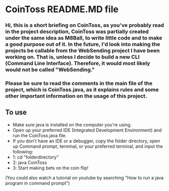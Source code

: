 # CoinToss README.MD file

### Hi, this is a short briefing on CoinToss, as you've probably read in the project description, CoinToss was partially created under the same idea as M8Ball, to write little code and to make a good purpose out of it. In the future, I'd look into making the projects be callable from the WebSending project I have been working on. That is, unless I decide to build a new CLI (Command Line Interface). Therefore, it would most likely would not be called "WebSending."

### Please be sure to read the comments in the main file of the project, which is CoinToss.java, as it explains rules and some other important information on the usage of this project.

## To use 
* Make sure java is installed on the computer you're using.
* Open up your preferred IDE (Integrated Development Environment) and run the CoinToss.java file.
* If you don't have an IDE or a debugger, copy the folder directory, open up Command prompt, terminal, or your preferred terminal, and input the following:
* 1: cd "folderdirectory"
* 2: java CoinToss
* 3: Start making bets on the coin flip!

(You could also watch a tutorial on youtube by searching "How to run a java program in command prompt")
